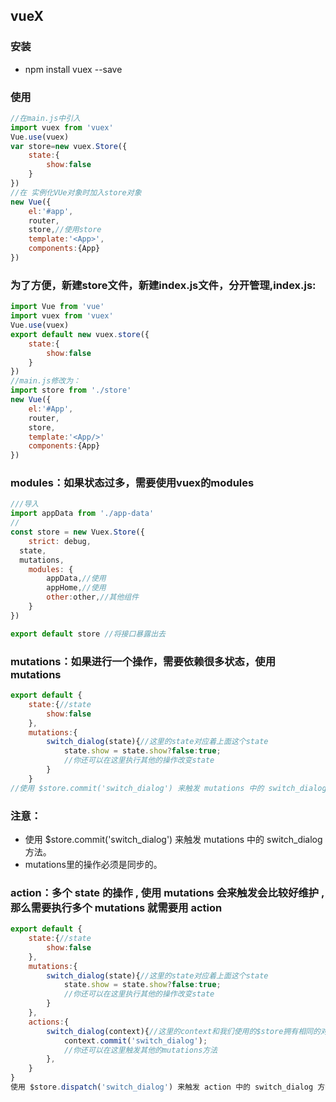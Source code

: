 ## vueX
### 安装
* npm install vuex --save
### 使用
```javascript
//在main.js中引入
import vuex from 'vuex'
Vue.use(vuex)
var store=new vuex.Store({
    state:{
        show:false
    }
})
//在 实例化VUe对象时加入store对象
new Vue({
    el:'#app',
    router,
    store,//使用store
    template:'<App>',
    components:{App}
})
```
### 为了方便，新建store文件，新建index.js文件，分开管理,index.js:
```javascript
import Vue from 'vue'
import vuex from 'vuex'
Vue.use(vuex)
export default new vuex.store({
    state:{
        show:false
    }
})
//main.js修改为：
import store from './store'
new Vue({
    el:'#App',
    router,
    store,
    template:'<App/>'
    components:{App}
})
```
### modules：如果状态过多，需要使用vuex的modules
```javascript
///导入
import appData from './app-data'
//
const store = new Vuex.Store({
	strict: debug,
  state,
  mutations,
	modules: {
		appData,//使用
		appHome,//使用
        other:other,//其他组件
	}
})

export default store //将接口暴露出去
```
### mutations：如果进行一个操作，需要依赖很多状态，使用 mutations
```javascript
export default {
    state:{//state
        show:false
    },
    mutations:{
        switch_dialog(state){//这里的state对应着上面这个state
            state.show = state.show?false:true;
            //你还可以在这里执行其他的操作改变state
        }
    }
//使用 $store.commit('switch_dialog') 来触发 mutations 中的 switch_dialog 方法。
```
### 注意：
* 使用 $store.commit('switch_dialog') 来触发 mutations 中的 switch_dialog 方法。
* mutations里的操作必须是同步的。
### action：多个 state 的操作 , 使用 mutations 会来触发会比较好维护 , 那么需要执行多个 mutations 就需要用  action
```javascript
export default {
    state:{//state
        show:false
    },
    mutations:{
        switch_dialog(state){//这里的state对应着上面这个state
            state.show = state.show?false:true;
            //你还可以在这里执行其他的操作改变state
        }
    },
    actions:{
        switch_dialog(context){//这里的context和我们使用的$store拥有相同的对象和方法
            context.commit('switch_dialog');
            //你还可以在这里触发其他的mutations方法
        },
    }
}
使用 $store.dispatch('switch_dialog') 来触发 action 中的 switch_dialog 方法。
```
